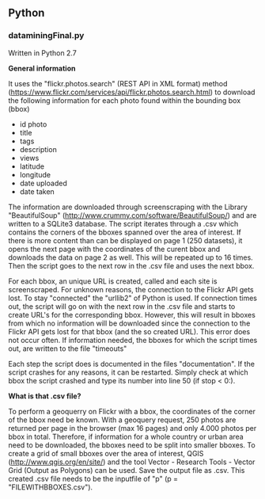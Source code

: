 <h2>Python</h2>

<h3>dataminingFinal.py</h3>

Written in Python 2.7


**General information**

It uses the "flickr.photos.search" (REST API in XML format) method (https://www.flickr.com/services/api/flickr.photos.search.html) to download the following information for each photo found within the bounding box (bbox)

- id photo
- title
- tags
- description 
- views
- latitude
- longitude
- date uploaded
- date taken

The information are downloaded through screenscraping with the Library "BeautifulSoup" (http://www.crummy.com/software/BeautifulSoup/) and are written to a SQLite3 database.
The script iterates through a .csv which contains the corners of the bboxes spanned over the area of interest.
If there is more content than can be displayed on page 1 (250 datasets), it opens the next page with the coordinates of the curent bbox and downloads the data on page 2 as well. This will be repeated up to 16 times. Then the script goes to the next
row in the .csv file and uses the next bbox. 

For each bbox, an unique URL is created, called and each site is screenscraped. For unknown reasons, the connection to the Flickr API gets lost. To stay "connected" the "urllib2" of Python is used. If connection times out, the script will go on with the next row in the .csv file and starts to create URL's for the corresponding bbox. 
However, this will result in bboxes from which no information will be downloaded since the connection to the Flickr API gets lost for that bbox (and the so created URL). This error does not occur often. If information needed, the bboxes for which the script times out, are written to the file "timeouts" 

Each step the script does is documented in the files "documentation". If the script crashes for any reasons, it can be restarted. Simply check at which bbox the script crashed and type its number into line 50 (if stop < 0:). 



**What is that .csv file?**

To perform a geoquerry on Flickr with a bbox, the coordinates of the corner of the bbox need be known. 
With a geoquery request, 250 photos are returned per page in the browser (max 16 pages) and only 4.000 photos per bbox in total. Therefore, if information for a whole country or urban area need to be downloaded, the bboxes need to be split into smaller bboxes. 
To create a grid of small bboxes over the area of interest, QGIS (http://www.qgis.org/en/site/) and the tool Vector - Research Tools - Vector Grid (Output as Polygons) can be used. Save the output file as .csv.
This created .csv file needs to be the inputfile of "p" (p = "FILEWITHBBOXES.csv").